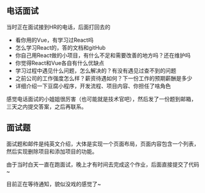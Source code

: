 
## 电话面试
当时正在面试接到HR的电话，后面打回去的
* 看你用的Vue，有学习过React吗
* 怎么学习React的，答的文档和gitHub
* 你自己用React做的小项目，有什么不足和需要改善的地方吗？还在维护吗
* 你觉得React和Vue各自有什么优缺点
* 学习过程中遇见什么问题，怎么解决的？有没有遇见过查不到的问题
* 之前公司的工作强度怎么样？薪资待遇如何？下一份工作的预期薪酬是多少
* 详细介绍一下豆腐小程序，开发流程、项目内容、你担任了啥角色


感觉电话面试的小姐姐很厉害（也可能就是技术官吧），然后发了一份题到邮箱，三天之内提交答案，之后再联系。

## 面试题
面试题和邮件是纯英文介绍，大体是实现一个页面布局，页面内容包含一个列表，然后实现删除项目和添加项目的功能。

由于当时白天一直在跑面试，晚上才有时间去完成这个作业，后面直接提交了代码~

目前正在等待通知，貌似没戏的感觉了~

